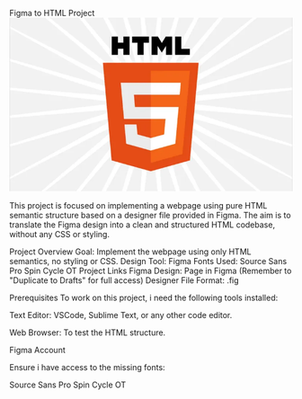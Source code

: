 Figma to HTML Project
![alt text](image.png)

This project is focused on implementing a webpage using pure HTML semantic structure based on a designer file provided in Figma. The aim is to translate the Figma design into a clean and structured HTML codebase, without any CSS or styling.

Project Overview
Goal: Implement the webpage using only HTML semantics, no styling or CSS.
Design Tool: Figma
Fonts Used:
Source Sans Pro
Spin Cycle OT
Project Links
Figma Design: Page in Figma (Remember to "Duplicate to Drafts" for full access)
Designer File Format: .fig

Prerequisites
To work on this project, i need the following tools installed:

Text Editor: VSCode, Sublime Text, or any other code editor.

Web Browser: To test the HTML structure.

Figma Account

Ensure i have access to the missing fonts:

Source Sans Pro
Spin Cycle OT